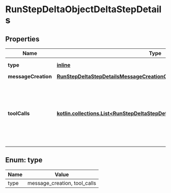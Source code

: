 
# RunStepDeltaObjectDeltaStepDetails

## Properties
Name | Type | Description | Notes
------------ | ------------- | ------------- | -------------
**type** | [**inline**](#Type) | Always &#x60;message_creation&#x60;. | 
**messageCreation** | [**RunStepDeltaStepDetailsMessageCreationObjectMessageCreation**](RunStepDeltaStepDetailsMessageCreationObjectMessageCreation.md) |  |  [optional]
**toolCalls** | [**kotlin.collections.List&lt;RunStepDeltaStepDetailsToolCallsObjectToolCallsInner&gt;**](RunStepDeltaStepDetailsToolCallsObjectToolCallsInner.md) | An array of tool calls the run step was involved in. These can be associated with one of three types of tools: &#x60;code_interpreter&#x60;, &#x60;retrieval&#x60;, or &#x60;function&#x60;.  |  [optional]


<a id="Type"></a>
## Enum: type
Name | Value
---- | -----
type | message_creation, tool_calls



